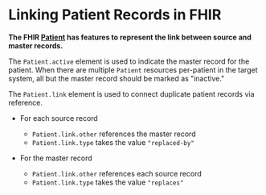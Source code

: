 # Linking Patient Records in FHIR

**The FHIR [Patient](/docs/api/fhir/resources) has features to represent the link between source and master records.**

The `Patient.active` element is used to indicate the master record for the patient. When there are multiple `Patient` resources per-patient in the target system, all but the master record should be marked as "inactive."

The `Patient.link` element is used to connect duplicate patient records via reference.

- For each source record

  - `Patient.link.other` references the master record
  - `Patient.link.type` takes the value `"replaced-by"`

- For the master record
  - `Patient.link.other` references each source record
  - `Patient.link.type` takes the value `"replaces"`
